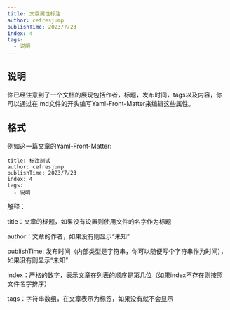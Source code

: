 ```yaml
---
title: 文章属性标注
author: cefresjump
publishTime: 2023/7/23
index: 4
tags: 
  - 说明
---
```






## 说明

​	你已经注意到了一个文档的展现包括作者，标题，发布时间，tags以及内容，你可以通过在.md文件的开头编写Yaml-Front-Matter来编辑这些属性。



## 格式

例如这一篇文章的Yaml-Front-Matter:

```
title: 标注测试
author: cefresjump
publishTime: 2023/7/23
index: 4
tags: 
  - 说明
```

解释：

title：文章的标题，如果没有设置则使用文件的名字作为标题

author：文章的作者，如果没有则显示“未知”

publishTime: 发布时间（内部类型是字符串，你可以随便写个字符串作为时间），如果没有则显示“未知”

index：严格的数字，表示文章在列表的顺序是第几位（如果index不存在则按照文件名字排序）

tags：字符串数组，在文章表示为标签，如果没有就不会显示